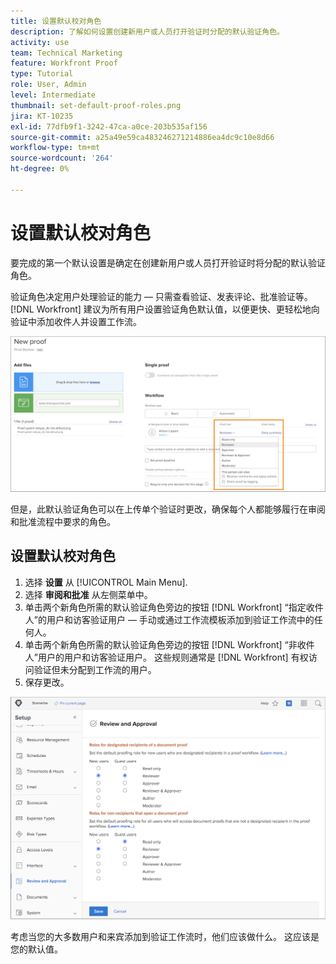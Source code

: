 ```yaml
---
title: 设置默认校对角色
description: 了解如何设置创建新用户或人员打开验证时分配的默认验证角色。
activity: use
team: Technical Marketing
feature: Workfront Proof
type: Tutorial
role: User, Admin
level: Intermediate
thumbnail: set-default-proof-roles.png
jira: KT-10235
exl-id: 77dfb9f1-3242-47ca-a0ce-203b535af156
source-git-commit: a25a49e59ca483246271214886ea4dc9c10e8d66
workflow-type: tm+mt
source-wordcount: '264'
ht-degree: 0%

---
```


# 设置默认校对角色

<!---
21.4 updates have been made
--->

要完成的第一个默认设置是确定在创建新用户或人员打开验证时将分配的默认验证角色。

验证角色决定用户处理验证的能力 — 只需查看验证、发表评论、批准验证等。 [!DNL Workfront] 建议为所有用户设置验证角色默认值，以便更快、更轻松地向验证中添加收件人并设置工作流。

![上传验证时可以选择验证角色](assets/proof-system-setups-proof-role-example.png)

但是，此默认验证角色可以在上传单个验证时更改，确保每个人都能够履行在审阅和批准流程中要求的角色。


## 设置默认校对角色

1. 选择 **设置** 从 [!UICONTROL Main Menu].
1. 选择 **审阅和批准** 从左侧菜单中。
1. 单击两个新角色所需的默认验证角色旁边的按钮 [!DNL Workfront] “指定收件人”的用户和访客验证用户 — 手动或通过工作流模板添加到验证工作流中的任何人。
1. 单击两个新角色所需的默认验证角色旁边的按钮 [!DNL Workfront] “非收件人”用户的用户和访客验证用户。 这些规则通常是 [!DNL Workfront] 有权访问验证但未分配到工作流的用户。
1. 保存更改。

![Workfront中的“审阅和批准”设置](assets/proof-system-setups-workfront-defaults.png)

考虑当您的大多数用户和来宾添加到验证工作流时，他们应该做什么。 这应该是您的默认值。
